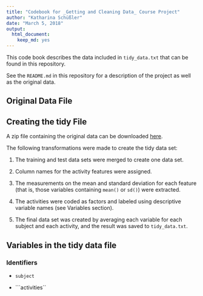 ```yaml
---
title: "Codebook for _Getting and Cleaning Data_ Course Project"
author: "Katharina Schüßler"
date: "March 5, 2018"
output:
  html_document:
    keep_md: yes
---
```


This code book describes the data included in ```tidy_data.txt``` that can be found in this repository.

See the ```README.md``` in this repository for a description of the project as well as the original data.


## Original Data File


## Creating the tidy File

A zip file containing the original data can be downloaded [here](https://d396qusza40orc.cloudfront.net/getdata%2Fprojectfiles%2FUCI%20HAR%20Dataset.zip).

The following transformations were made to create the tidy data set:

1. The training and test data sets were merged to create one data set.

2. Column names for the activity features were assigned.

3. The measurements on the mean and standard deviation for each feature (that is, those variables containing ```mean()``` or ```sd()```) were extracted. 

4. The activities were coded as factors and labeled using descriptive variable names (see Variables section).

5. The final data set was created by averaging each variable for each subject and each activity, and the result was saved to ```tidy_data.txt```.


## Variables in the tidy data file

### Identifiers

* ```subject```

* ```activities``

